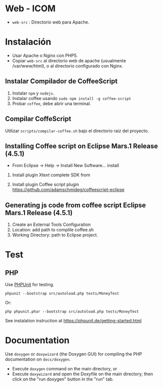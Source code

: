 # Web - ICOM

* `web-src` : Directorio web para Apache.

# Instalación

* Usar Apache o Nginx con PHP5.
* Copiar `web-src` al directorio web de apache (usualmente /var/www/html), o al directorio configurado con Nginx.

## Instalar Compilador de CoffeeScript

1. Instalar `npm` y `nodejs`.
2. Instalar coffee usando `sudo npm install -g coffee-script`
3. Probar `coffee`, debe abrir una terminal.

## Compilar CoffeScript

Utilizar `scripts/compilar-coffee.sh` bajo el directorio raiz del proyecto.

## Installing Coffee script on Eclipse Mars.1 Release (4.5.1)

* From Eclipse -> Help -> Install New Software... install

1. Install plugin Xtext complete SDK from 

2. Install plugin Coffee script plugin https://github.com/adamschmideg/coffeescript-eclipse

## Generating js code from coffee script Eclipse Mars.1 Release (4.5.1)

1. Create an External Tools Configuration
2. Location: add path to complile coffee.sh
3. Working Directory: path to Eclipse project.

# Test
## PHP
Use [PHPUnit](https://phpunit.de/getting-started.html) for testing. 

    phpunit --bootstrap src/autoload.php tests/MoneyTest

Or:

    php phpunit.phar --bootstrap src/autoload.php tests/MoneyTest
	
See instalation instruction at https://phpunit.de/getting-started.html

# Documentation
Use `doxygen` or `doxywizard` (the Doxygen GUI) for compiling the PHP documentation on `docs/doxygen`. 

* Execute `doxygen` command on the main directory, or
* Execute `doxywizard` and open the Doxyfile on the main directory; then click on the "run doxygen" button in the "run" tab.

